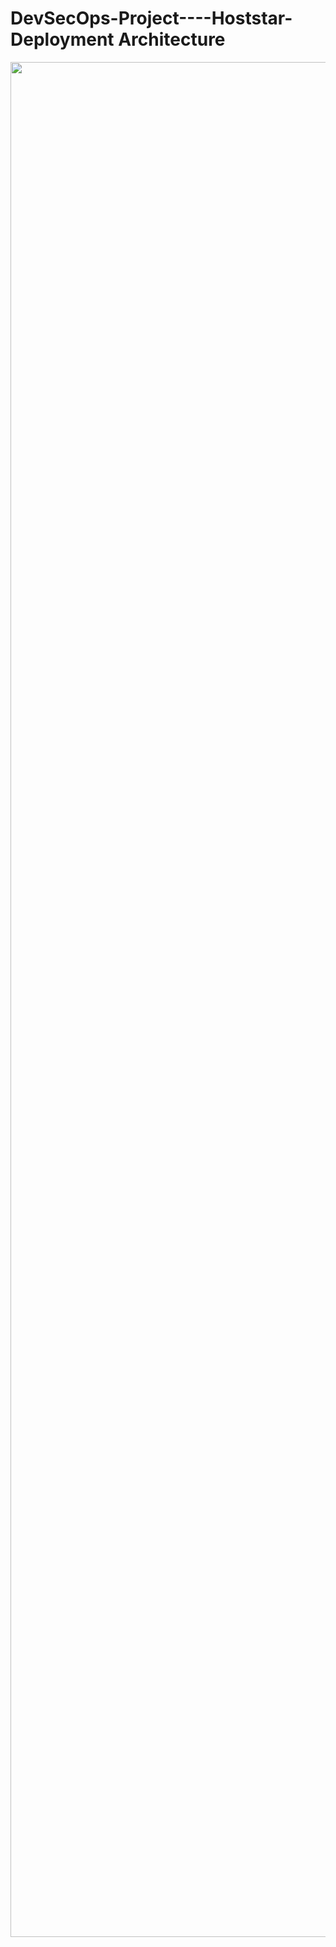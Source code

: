 # DevSecOps-Project----Hoststar-Deployment Architecture

<div align="center">

<img align="center" alt="coding" width="3000" src="https://github.com/yash509/DevSecOps-Project----Hotstar-Deployment/blob/main/Architecture%20of%20Hotstar%20Deployment.jpg">
</div>
